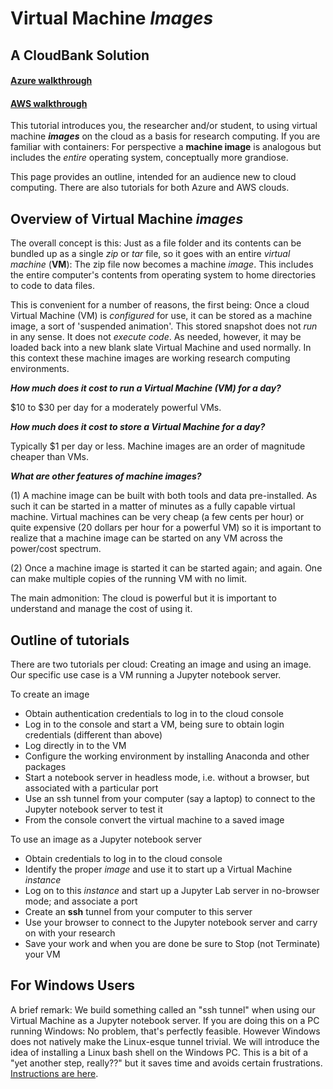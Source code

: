 # Virtual Machine *Images*
## A CloudBank Solution


#### [Azure walkthrough](https://cloudbank-project.github.io/image-research-computing-tutorial/azure/create_an_image/)


#### [AWS walkthrough]()


This tutorial introduces you, the researcher and/or student, to using virtual machine ***images*** 
on the cloud as a basis for research computing. If you are familiar with containers: For perspective
a **machine image** is analogous but includes the *entire* operating system, conceptually more grandiose.


This page provides an outline, intended for an audience new to cloud computing.
There are also tutorials
for both Azure and AWS clouds.


## Overview of Virtual Machine *images*

The overall concept is this: Just as a file folder and its contents can be bundled up 
as a single *zip* or *tar* file, so it goes with an entire *virtual machine* (**VM**):
The zip file now becomes a machine *image*. This includes the entire 
computer's contents from operating system to home directories to code to data files. 


This is convenient for a number of reasons, the first being: Once 
a cloud Virtual Machine (VM) is *configured* for use, it can be stored as a machine 
image, a sort of 'suspended animation'. This stored snapshot does not *run* in any sense. 
It does not *execute code*. As needed, however, it may be loaded back into a new 
blank slate Virtual Machine and used normally. In this context these
machine images are working research computing environments.



***How much does it cost to run a Virtual Machine (VM) for a day?***


$10 to $30 per day for a moderately powerful VMs.


***How much does it cost to store a Virtual Machine for a day?***


Typically $1 per day or less. Machine images are an order of magnitude cheaper than VMs.


***What are other features of machine images?***


(1) A machine image can be built with both tools and data pre-installed. As such 
it can be started in a matter of minutes as a fully capable virtual machine. 
Virtual machines can be very cheap (a few cents per hour) or quite expensive
(20 dollars per hour for a powerful VM) so it is important to realize that
a machine image can be started on any VM across the power/cost spectrum. 


(2) Once a machine image is started it can be started again; and again. One can
make multiple copies of the running VM with no limit. 


The main admonition: The cloud is powerful but it is
important to understand and manage the cost of using it. 


## Outline of tutorials

There are two tutorials per cloud: Creating an image and using an image. Our 
specific use case is a VM running a Jupyter notebook server.


To create an image

- Obtain authentication credentials to log in to the cloud console
- Log in to the console and start a VM, being sure to obtain login credentials (different than above)
- Log directly in to the VM 
- Configure the working environment by installing Anaconda and other packages
- Start a notebook server in headless mode, i.e. without a browser, but associated with a particular port
- Use an ssh tunnel from your computer (say a laptop) to connect to the Jupyter notebook server to test it
- From the console convert the virtual machine to a saved image

To use an image as a Jupyter notebook server

- Obtain credentials to log in to the cloud console
- Identify the proper *image* and use it to start up a Virtual Machine *instance*
- Log on to this *instance* and start up a Jupyter Lab server in no-browser mode; and associate a port
- Create an **ssh** tunnel from your computer to this server
- Use your browser to connect to the Jupyter notebook server and carry on with your research
- Save your work and when you are done be sure to Stop (not Terminate) your VM


## For Windows Users


A brief remark: We build 
something called an "ssh tunnel" when using our Virtual Machine as a Jupyter notebook server. 
If you are doing this on a PC running Windows: No problem, that's perfectly feasible. However
Windows does not natively make the Linux-esque tunnel trivial.  We will introduce
the idea of installing a Linux bash shell on the Windows PC. This is a bit of a 
"yet another step, really??" but it saves time and avoids certain frustrations. 
[Instructions are here](https://ubuntu.com/tutorials/tutorial-ubuntu-on-windows#1-overview).




